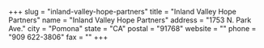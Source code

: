 +++
slug = "inland-valley-hope-partners"
title = "Inland Valley Hope Partners"
name = "Inland Valley Hope Partners"
address = "1753 N. Park Ave."
city = "Pomona"
state = "CA"
postal = "91768"
website = ""
phone = "909 622-3806"
fax = ""
+++
